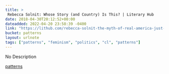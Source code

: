```yaml
---
title: > 
 Rebecca Solnit: Whose Story (and Country) Is This? | Literary Hub
date: 2018-04-30T20:12:52+00:00
dateadded: 2022-04-20 23:58:39 -0400
link: "https://lithub.com/rebecca-solnit-the-myth-of-real-america-just-wont-go-away/"
bucket: patterns
layout: urlnote
tags: ["patterns", "feminism", "politics", "cl", "patterns"]
--- 
```

No Description
 <!-- end excerpt --> 
<div class='bucket'><a class='internal-link' href='/buckets/patterns'>patterns</a></div> 
